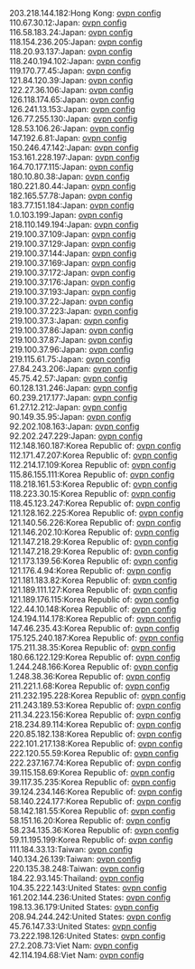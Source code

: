 203.218.144.182:Hong Kong: [ovpn config](vpn/203_218_144_182.ovpn)  
110.67.30.12:Japan: [ovpn config](vpn/110_67_30_12.ovpn)  
116.58.183.24:Japan: [ovpn config](vpn/116_58_183_24.ovpn)  
118.154.236.205:Japan: [ovpn config](vpn/118_154_236_205.ovpn)  
118.20.93.137:Japan: [ovpn config](vpn/118_20_93_137.ovpn)  
118.240.194.102:Japan: [ovpn config](vpn/118_240_194_102.ovpn)  
119.170.77.45:Japan: [ovpn config](vpn/119_170_77_45.ovpn)  
121.84.120.39:Japan: [ovpn config](vpn/121_84_120_39.ovpn)  
122.27.36.106:Japan: [ovpn config](vpn/122_27_36_106.ovpn)  
126.118.174.65:Japan: [ovpn config](vpn/126_118_174_65.ovpn)  
126.241.13.153:Japan: [ovpn config](vpn/126_241_13_153.ovpn)  
126.77.255.130:Japan: [ovpn config](vpn/126_77_255_130.ovpn)  
128.53.106.26:Japan: [ovpn config](vpn/128_53_106_26.ovpn)  
147.192.6.81:Japan: [ovpn config](vpn/147_192_6_81.ovpn)  
150.246.47.142:Japan: [ovpn config](vpn/150_246_47_142.ovpn)  
153.161.228.197:Japan: [ovpn config](vpn/153_161_228_197.ovpn)  
164.70.177.115:Japan: [ovpn config](vpn/164_70_177_115.ovpn)  
180.10.80.38:Japan: [ovpn config](vpn/180_10_80_38.ovpn)  
180.221.80.44:Japan: [ovpn config](vpn/180_221_80_44.ovpn)  
182.165.57.78:Japan: [ovpn config](vpn/182_165_57_78.ovpn)  
183.77.151.184:Japan: [ovpn config](vpn/183_77_151_184.ovpn)  
1.0.103.199:Japan: [ovpn config](vpn/1_0_103_199.ovpn)  
218.110.149.194:Japan: [ovpn config](vpn/218_110_149_194.ovpn)  
219.100.37.109:Japan: [ovpn config](vpn/219_100_37_109.ovpn)  
219.100.37.129:Japan: [ovpn config](vpn/219_100_37_129.ovpn)  
219.100.37.144:Japan: [ovpn config](vpn/219_100_37_144.ovpn)  
219.100.37.169:Japan: [ovpn config](vpn/219_100_37_169.ovpn)  
219.100.37.172:Japan: [ovpn config](vpn/219_100_37_172.ovpn)  
219.100.37.176:Japan: [ovpn config](vpn/219_100_37_176.ovpn)  
219.100.37.193:Japan: [ovpn config](vpn/219_100_37_193.ovpn)  
219.100.37.22:Japan: [ovpn config](vpn/219_100_37_22.ovpn)  
219.100.37.223:Japan: [ovpn config](vpn/219_100_37_223.ovpn)  
219.100.37.3:Japan: [ovpn config](vpn/219_100_37_3.ovpn)  
219.100.37.86:Japan: [ovpn config](vpn/219_100_37_86.ovpn)  
219.100.37.87:Japan: [ovpn config](vpn/219_100_37_87.ovpn)  
219.100.37.96:Japan: [ovpn config](vpn/219_100_37_96.ovpn)  
219.115.61.75:Japan: [ovpn config](vpn/219_115_61_75.ovpn)  
27.84.243.206:Japan: [ovpn config](vpn/27_84_243_206.ovpn)  
45.75.42.57:Japan: [ovpn config](vpn/45_75_42_57.ovpn)  
60.128.131.246:Japan: [ovpn config](vpn/60_128_131_246.ovpn)  
60.239.217.177:Japan: [ovpn config](vpn/60_239_217_177.ovpn)  
61.27.12.212:Japan: [ovpn config](vpn/61_27_12_212.ovpn)  
90.149.35.95:Japan: [ovpn config](vpn/90_149_35_95.ovpn)  
92.202.108.163:Japan: [ovpn config](vpn/92_202_108_163.ovpn)  
92.202.247.229:Japan: [ovpn config](vpn/92_202_247_229.ovpn)  
112.148.160.187:Korea Republic of: [ovpn config](vpn/112_148_160_187.ovpn)  
112.171.47.207:Korea Republic of: [ovpn config](vpn/112_171_47_207.ovpn)  
112.214.17.109:Korea Republic of: [ovpn config](vpn/112_214_17_109.ovpn)  
115.86.155.111:Korea Republic of: [ovpn config](vpn/115_86_155_111.ovpn)  
118.218.161.53:Korea Republic of: [ovpn config](vpn/118_218_161_53.ovpn)  
118.223.30.15:Korea Republic of: [ovpn config](vpn/118_223_30_15.ovpn)  
118.45.123.247:Korea Republic of: [ovpn config](vpn/118_45_123_247.ovpn)  
121.128.162.225:Korea Republic of: [ovpn config](vpn/121_128_162_225.ovpn)  
121.140.56.226:Korea Republic of: [ovpn config](vpn/121_140_56_226.ovpn)  
121.146.202.10:Korea Republic of: [ovpn config](vpn/121_146_202_10.ovpn)  
121.147.218.29:Korea Republic of: [ovpn config](vpn/121_147_218_29.ovpn)  
121.147.218.29:Korea Republic of: [ovpn config](vpn/121_147_218_29.ovpn)  
121.173.139.56:Korea Republic of: [ovpn config](vpn/121_173_139_56.ovpn)  
121.176.4.94:Korea Republic of: [ovpn config](vpn/121_176_4_94.ovpn)  
121.181.183.82:Korea Republic of: [ovpn config](vpn/121_181_183_82.ovpn)  
121.189.111.127:Korea Republic of: [ovpn config](vpn/121_189_111_127.ovpn)  
121.189.176.115:Korea Republic of: [ovpn config](vpn/121_189_176_115.ovpn)  
122.44.10.148:Korea Republic of: [ovpn config](vpn/122_44_10_148.ovpn)  
124.194.114.178:Korea Republic of: [ovpn config](vpn/124_194_114_178.ovpn)  
147.46.235.43:Korea Republic of: [ovpn config](vpn/147_46_235_43.ovpn)  
175.125.240.187:Korea Republic of: [ovpn config](vpn/175_125_240_187.ovpn)  
175.211.38.35:Korea Republic of: [ovpn config](vpn/175_211_38_35.ovpn)  
180.66.122.129:Korea Republic of: [ovpn config](vpn/180_66_122_129.ovpn)  
1.244.248.166:Korea Republic of: [ovpn config](vpn/1_244_248_166.ovpn)  
1.248.38.36:Korea Republic of: [ovpn config](vpn/1_248_38_36.ovpn)  
211.221.1.68:Korea Republic of: [ovpn config](vpn/211_221_1_68.ovpn)  
211.232.195.228:Korea Republic of: [ovpn config](vpn/211_232_195_228.ovpn)  
211.243.189.53:Korea Republic of: [ovpn config](vpn/211_243_189_53.ovpn)  
211.34.223.156:Korea Republic of: [ovpn config](vpn/211_34_223_156.ovpn)  
218.234.89.114:Korea Republic of: [ovpn config](vpn/218_234_89_114.ovpn)  
220.85.182.138:Korea Republic of: [ovpn config](vpn/220_85_182_138.ovpn)  
222.101.217.138:Korea Republic of: [ovpn config](vpn/222_101_217_138.ovpn)  
222.120.55.59:Korea Republic of: [ovpn config](vpn/222_120_55_59.ovpn)  
222.237.167.74:Korea Republic of: [ovpn config](vpn/222_237_167_74.ovpn)  
39.115.158.69:Korea Republic of: [ovpn config](vpn/39_115_158_69.ovpn)  
39.117.35.235:Korea Republic of: [ovpn config](vpn/39_117_35_235.ovpn)  
39.124.234.146:Korea Republic of: [ovpn config](vpn/39_124_234_146.ovpn)  
58.140.224.177:Korea Republic of: [ovpn config](vpn/58_140_224_177.ovpn)  
58.142.181.55:Korea Republic of: [ovpn config](vpn/58_142_181_55.ovpn)  
58.151.16.20:Korea Republic of: [ovpn config](vpn/58_151_16_20.ovpn)  
58.234.135.36:Korea Republic of: [ovpn config](vpn/58_234_135_36.ovpn)  
59.11.195.199:Korea Republic of: [ovpn config](vpn/59_11_195_199.ovpn)  
111.184.33.13:Taiwan: [ovpn config](vpn/111_184_33_13.ovpn)  
140.134.26.139:Taiwan: [ovpn config](vpn/140_134_26_139.ovpn)  
220.135.38.248:Taiwan: [ovpn config](vpn/220_135_38_248.ovpn)  
184.22.93.145:Thailand: [ovpn config](vpn/184_22_93_145.ovpn)  
104.35.222.143:United States: [ovpn config](vpn/104_35_222_143.ovpn)  
161.202.144.236:United States: [ovpn config](vpn/161_202_144_236.ovpn)  
198.13.36.179:United States: [ovpn config](vpn/198_13_36_179.ovpn)  
208.94.244.242:United States: [ovpn config](vpn/208_94_244_242.ovpn)  
45.76.147.33:United States: [ovpn config](vpn/45_76_147_33.ovpn)  
73.222.198.126:United States: [ovpn config](vpn/73_222_198_126.ovpn)  
27.2.208.73:Viet Nam: [ovpn config](vpn/27_2_208_73.ovpn)  
42.114.194.68:Viet Nam: [ovpn config](vpn/42_114_194_68.ovpn)  
